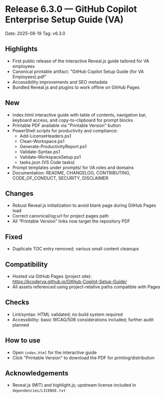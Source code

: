 # Release 6.3.0 — GitHub Copilot Enterprise Setup Guide (VA)

Date: 2025-08-19
Tag: v6.3.0

## Highlights
- First public release of the interactive Reveal.js guide tailored for VA employees
- Canonical printable artifact: "GitHub Copilot Setup Guide (for VA Employees).pdf"
- Accessibility improvements and SEO metadata
- Bundled Reveal.js and plugins to work offline on GitHub Pages

## New
- index.html interactive guide with table of contents, navigation bar, keyboard access, and copy-to-clipboard for prompt blocks
- Printable PDF available via "Printable Version" button
- PowerShell scripts for productivity and compliance:
  - Add-LicenseHeaders.ps1
  - Clean-Workspace.ps1
  - Generate-ProductivityReport.ps1
  - Validate-Syntax.ps1
  - Validate-WorkspaceSetup.ps1
  - tasks.json (VS Code tasks)
- Prompt templates under prompts/ for VA roles and domains
- Documentation: README, CHANGELOG, CONTRIBUTING, CODE_OF_CONDUCT, SECURITY, DISCLAIMER

## Changes
- Robust Reveal.js initialization to avoid blank page during GitHub Pages load
- Correct canonical/og:url for project pages path
- All “Printable Version” links now target the repository PDF

## Fixed
- Duplicate TOC entry removed; various small content cleanups

## Compatibility
- Hosted via GitHub Pages (project site): https://kcoderva.github.io/GitHub-Copilot-Setup-Guide/
- All assets referenced using project-relative paths compatible with Pages

## Checks
- Lint/syntax: HTML validated; no build system required
- Accessibility: basic WCAG/508 considerations included; further audit planned

## How to use
- Open `index.html` for the interactive guide
- Click "Printable Version" to download the PDF for printing/distribution

## Acknowledgements
- Reveal.js (MIT) and highlight.js; upstream license included in `dependencies/LICENSE.txt`
